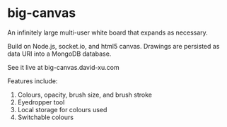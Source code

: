 big-canvas
==========

An infinitely large multi-user white board that expands as necessary.

Build on Node.js, socket.io, and html5 canvas. Drawings are persisted as data URI into a MongoDB database.

See it live at big-canvas.david-xu.com


Features include:
1. Colours, opacity, brush size, and brush stroke
2. Eyedropper tool
3. Local storage for colours used
4. Switchable colours

